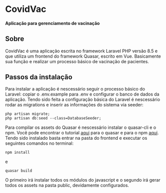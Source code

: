 # CovidVac
#### Aplicação para gerenciamento de vacinação

## Sobre
CovidVac é uma aplicação escrita no framework Laravel PHP versão 8.5 e que utiliza um frontend do framework Quasar, escrito em Vue. Basicamente sua função e realizar um processo básico de vacinação de pacientes.

## Passos da instalação
Para instalar a aplicação é nescessário seguir o processo básico do Laravel: copiar o .env.example para .env e configurar o banco de dados da aplicação. Tendo sido feita a configuração básica do Laravel é nescessário rodar as migrations e inserir as informações do sistema via seeder:
```
php artisan migrate;
php artisan db:seed --class=DatabaseSeeder;
```
Para compilar os assets do Quasar é nescessário instalar o quasar-cli e o npm. Você pode encontrar o tutorial <a href="https://quasar.dev/quasar-cli/installation">aqui</a> para o quasar e para o npm <a href="https://docs.npmjs.com/">aqui</a>. Tendo sido instalado basta entrar na pasta do frontend e executar os seguintes comandos no terminal:

```
npm install
```
e
```
quasar build
```
O primeiro irá instalar todos os módulos do javascript e o segundo irá gerar todos os assets na pasta public, devidamente configurados.
